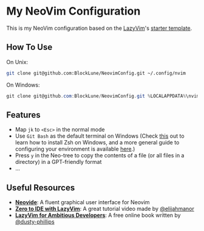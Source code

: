 # My NeoVim Configuration

This is my NeoVim configuration based on the [LazyVim](https://lazyvim.org)'s [starter template](https://github.com/LazyVim/starter).

## How To Use

On Unix:

```bash
git clone git@github.com:BlockLune/NeovimConfig.git ~/.config/nvim
```

On Windows:

```powershell
git clone git@github.com:BlockLune/NeovimConfig.git %LOCALAPPDATA%\nvim
```

## Features

- Map `jk` to `<Esc>` in the normal mode
- Use `Git Bash` as the default terminal on Windows (Check [this](https://dominikrys.com/posts/zsh-in-git-bash-on-windows/) out to learn how to install Zsh on Windows, and a more general guide to configuring your environment is available [here](https://fishg.top/posts/183d7426).)
- Press `y` in the Neo-tree to copy the contents of a file (or all files in a directory) in a GPT-friendly format
- ...

## Useful Resources

- **[Neovide](https://neovide.dev/)**: A fluent graphical user interface for Neovim
- **[Zero to IDE with LazyVim](https://www.youtube.com/watch?v=N93cTbtLCIM)**: A great tutorial video made by [@elijahmanor](https://github.com/elijahmanor)
- **[LazyVim for Ambitious Developers](https://lazyvim-ambitious-devs.phillips.codes/)**: A free online book written by [@dusty-phillips](https://github.com/dusty-phillips)
